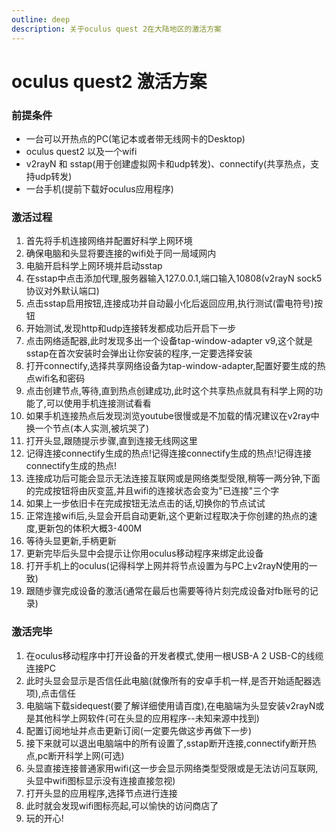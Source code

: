 ```yaml
---
outline: deep
description: 关于oculus quest 2在大陆地区的激活方案
---
```


# oculus quest2 激活方案
### 前提条件
* 一台可以开热点的PC(笔记本或者带无线网卡的Desktop)
* oculus quest2 以及一个wifi
* v2rayN 和 sstap(用于创建虚拟网卡和udp转发)、connectify(共享热点，支持udp转发)
* 一台手机(提前下载好oculus应用程序)
  
### 激活过程
1) 首先将手机连接网络并配置好科学上网环境
2) 确保电脑和头显将要连接的wifi处于同一局域网内
3) 电脑开启科学上网环境并启动sstap
4) 在sstap中点击添加代理,服务器输入127.0.0.1,端口输入10808(v2rayN sock5协议对外默认端口)
5) 点击sstap启用按钮,连接成功并自动最小化后返回应用,执行测试(雷电符号)按钮
6) 开始测试,发现http和udp连接转发都成功后开启下一步
7) 点击网络适配器,此时发现多出一个设备tap-window-adapter v9,这个就是sstap在首次安装时会弹出让你安装的程序,一定要选择安装
8) 打开connectify,选择共享网络设备为tap-window-adapter,配置好要生成的热点wifi名和密码
9) 点击创建节点,等待,直到热点创建成功,此时这个共享热点就具有科学上网的功能了,可以使用手机连接测试看看
10) 如果手机连接热点后发现浏览youtube很慢或是不加载的情况建议在v2ray中换一个节点(本人实测,被坑哭了)
11) 打开头显,跟随提示步骤,直到连接无线网这里
12) 记得连接connectify生成的热点!记得连接connectify生成的热点!记得连接connectify生成的热点!
13) 连接成功后可能会显示无法连接互联网或是网络类型受限,稍等一两分钟,下面的完成按钮将由灰变蓝,并且wifi的连接状态会变为"已连接"三个字
14) 如果上一步依旧卡在完成按钮无法点击的话,切换你的节点试试
15) 正常连接wifi后,头显会开启自动更新,这个更新过程取决于你创建的热点的速度,更新包的体积大概3-400M
16) 等待头显更新,手柄更新
17) 更新完毕后头显中会提示让你用oculus移动程序来绑定此设备
18) 打开手机上的oculus(记得科学上网并将节点设置为与PC上v2rayN使用的一致)
19) 跟随步骤完成设备的激活(通常在最后也需要等待片刻完成设备对fb账号的记录)
    
### 激活完毕   
1) 在oculus移动程序中打开设备的开发者模式,使用一根USB-A 2 USB-C的线缆连接PC
2) 此时头显会显示是否信任此电脑(就像所有的安卓手机一样,是否开始适配器选项),点击信任
3) 电脑端下载sidequest(要了解详细使用请百度),在电脑端为头显安装v2rayN或是其他科学上网软件(可在头显的应用程序--未知来源中找到)
4) 配置订阅地址并点击更新订阅(一定要先做这步再做下一步)
5) 接下来就可以退出电脑端中的所有设置了,sstap断开连接,connectify断开热点,pc断开科学上网(可选)
6) 头显直接连接普通家用wifi(这一步会显示网络类型受限或是无法访问互联网,头显中wifi图标显示没有连接直接忽视)
7) 打开头显的应用程序,选择节点进行连接
8) 此时就会发现wifi图标亮起,可以愉快的访问商店了
9) 玩的开心!